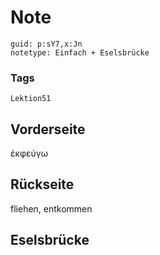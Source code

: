 # Note
```
guid: p:sY7,x:Jn
notetype: Einfach + Eselsbrücke
```

### Tags
```
Lektion51
```

## Vorderseite
ἐκφεύγω

## Rückseite
fliehen, entkommen

## Eselsbrücke

